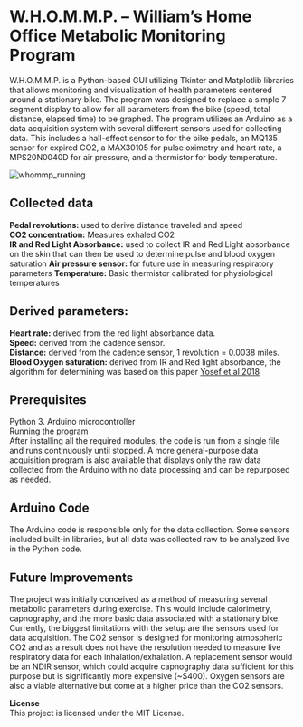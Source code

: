 # **W.H.O.M.M.P. – William’s Home Office Metabolic Monitoring Program**
W.H.O.M.M.P. is a Python-based GUI utilizing Tkinter and Matplotlib libraries that allows monitoring and visualization of health parameters centered around a stationary bike. The program was designed to replace a simple 7 segment display to allow for all parameters from the bike (speed, total distance, elapsed time) to be graphed. The program utilizes an Arduino as a data acquisition system with several different sensors used for collecting data. This includes a hall-effect sensor to for the bike pedals, an MQ135 sensor for expired CO2, a MAX30105 for pulse oximetry and heart rate, a MPS20N0040D for air pressure, and a thermistor for body temperature. 

  ![whommp_running](https://github.com/user-attachments/assets/ffd89a9c-31ff-4241-8131-00e553b0837a)

## **Collected data**
**Pedal revolutions:** used to derive distance traveled and speed  
**CO2 concentration:** Measures exhaled CO2   
**IR and Red Light Absorbance:** used to collect IR and Red Light absorbance on the skin that can then be used to determine pulse and blood oxygen saturation
**Air pressure sensor:** for future use in measuring respiratory parameters
**Temperature:** Basic thermistor calibrated for physiological temperatures

## **Derived parameters:**

**Heart rate:** derived from the red light absorbance data.  
**Speed:** derived from the cadence sensor.  
**Distance:** derived from the cadence sensor, 1 revolution = 0.0038 miles.  
**Blood Oxygen saturation:** derived from IR and Red light absorbance, the algorithm for determining was based on this paper [Yosef et al 2018](https://pubmed.ncbi.nlm.nih.gov/30326552/)

## **Prerequisites**
Python 3.
Arduino microcontroller  
Running the program  
After installing all the required modules, the code is run from a single file and runs continuously until stopped. A more general-purpose data acquisition program is also available that displays only the raw data collected from the Arduino with no data processing and can be repurposed as needed.  

## **Arduino Code**  
The Arduino code is responsible only for the data collection. Some sensors included built-in libraries, but all data was collected raw to be analyzed live in the Python code.

## **Future Improvements**  
The project was initially conceived as a method of measuring several metabolic parameters during exercise. This would include calorimetry, capnography, and the more basic data associated with a stationary bike. Currently, the biggest limitations with the setup are the sensors used for data acquisition. The CO2 sensor is designed for monitoring atmospheric CO2 and as a result does not have the resolution needed to measure live respiratory data for each inhalation/exhalation. A replacement sensor would be an NDIR sensor, which could acquire capnography data sufficient for this purpose but is significantly more expensive (~$400). Oxygen sensors are also a viable alternative but come at a higher price than the CO2 sensors.

**License**  
This project is licensed under the MIT License.
